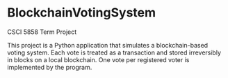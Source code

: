 # BlockchainVotingSystem
CSCI 5858 Term Project

This project is a Python application that simulates a blockchain-based voting system. Each vote is treated as a transaction and stored irreversibly in blocks on a local blockchain. One vote per registered voter is implemented by the program.
